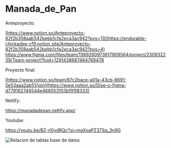 # Manada_de_Pan

Anteproyecto:

[https://www.notion.so/Anteproyecto-82f2b358aab542bebb1cfa2eca3ac942?pvs=13](https://endurable-chickadee-cf9.notion.site/Anteproyecto-82f2b358aab542bebb1cfa2eca3ac942?pvs=4)
https://www.figma.com/files/team/1369260973617909564/project/230932239/Team-project?fuid=1291438687464768478 

Proyecto final:

[https://www.notion.so/team/87c2bace-a01a-43cb-8691-5e53aaa2ab51/join](https://www.notion.so/Dise-o-figma-d779162744544e468053103bf91f8333)

Netlify:

https://manadadepan.netlify.app/

Youtube:

https://youtu.be/BZ-rI0ydRQc?si=maXoaPZ37Sq_3n9G

![Relacion de tablas base de datos](https://github.com/ArkanMB/Manada_de_Pan/assets/117935455/34c5431c-2c8d-49ee-a2da-75d52843fd2c)
